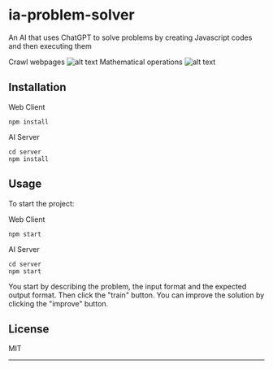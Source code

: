 # ia-problem-solver
An AI that uses ChatGPT to solve problems by creating Javascript codes and then executing them

Crawl webpages
![alt text](https://i.imgur.com/3ABpEvZ.jpg)
Mathematical operations
![alt text](https://i.imgur.com/8yyfFTz.png)

## Installation

Web Client
```
npm install
```
AI Server
```
cd server
npm install
```

## Usage

To start the project:

Web Client
```
npm start
```
AI Server
```
cd server
npm start
```

You start by describing the problem, the input format and the expected output format. Then click the "train" button. You can improve the solution by clicking the "improve" button.

## License

MIT

---
